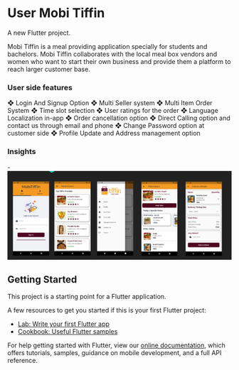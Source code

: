 # User Mobi Tiffin

A new Flutter project.

Mobi Tiffin is a meal providing application specially for students and bachelors. Mobi 
Tiffin collaborates with the local meal box vendors and women who want to start their 
own business and provide them a platform to reach larger customer base. 

### User side features
❖ Login And Signup Option
❖ Multi Seller system
❖ Multi Item Order System
❖ Time slot selection
❖ User ratings for the order
❖ Language Localization in-app
❖ Order cancellation option
❖ Direct Calling option and contact us through email and phone
❖ Change Password option at customer side
❖ Profile Update and Address management option

### Insights
-![1](https://github.com/vidhan7337/Mobi-tiffin/blob/master/assets/1.PNG)


## Getting Started

This project is a starting point for a Flutter application.

A few resources to get you started if this is your first Flutter project:

- [Lab: Write your first Flutter app](https://flutter.dev/docs/get-started/codelab)
- [Cookbook: Useful Flutter samples](https://flutter.dev/docs/cookbook)

For help getting started with Flutter, view our
[online documentation](https://flutter.dev/docs), which offers tutorials,
samples, guidance on mobile development, and a full API reference.
